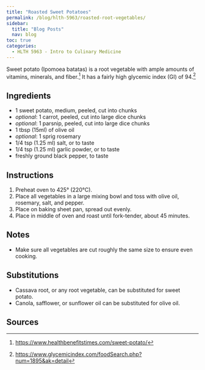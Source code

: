 ```yaml
---
title: "Roasted Sweet Potatoes"
permalink: /blog/hlth-5963/roasted-root-vegetables/
sidebar:
  title: "Blog Posts"
  nav: blog
toc: true
categories:
  - HLTH 5963 - Intro to Culinary Medicine
---
```


Sweet potato (Ipomoea batatas) is a root vegetable with ample amounts of vitamins, minerals, and fiber.[^1]
It has a fairly high glycemic index (GI) of 94.[^2]

## Ingredients
- 1 sweet potato, medium, peeled, cut into chunks
- *optional*: 1 carrot, peeled, cut into large dice chunks
- *optional*: 1 parsnip, peeled, cut into large dice chunks
- 1 tbsp (15ml) of olive oil
- *optional*: 1 sprig rosemary
- 1/4 tsp (1.25 ml) salt, or to taste
- 1/4 tsp (1.25 ml) garlic powder, or to taste
- freshly ground black pepper, to taste

## Instructions
1. Preheat oven to 425&deg; (220&deg;C).
2. Place all vegetables in a large mixing bowl and toss with olive oil, rosemary, salt, and pepper.
3. Place on baking sheet pan, spread out evenly.
4. Place in middle of oven and roast until fork-tender, about 45 minutes.

## Notes
- Make sure all vegetables are cut roughly the same size to ensure even cooking.

## Substitutions
- Cassava root, or any root vegetable, can be substituted for sweet potato.
- Canola, safflower, or sunflower oil can be substituted for olive oil.

## Sources
[^1]:https://www.healthbenefitstimes.com/sweet-potato/
[^2]:https://www.glycemicindex.com/foodSearch.php?num=1895&ak=detail
